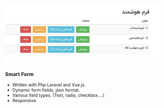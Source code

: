![](https://raw.githubusercontent.com/asefsoft/smart-form/master/sample/snapshots/snap1.JPG)
### Smart Form

- Written with Php Laravel and Vue.js.
- Dynamic form fields, json format.
- Various field types. (Text, radio, checkbox....)
- Responsive.
